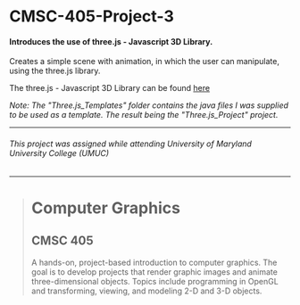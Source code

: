 # CMSC-405-Project-3
#### Introduces the use of three.js - Javascript 3D Library.

Creates a simple scene with animation, in which the user can manipulate, using the three.js library.

The three.js - Javascript 3D Library can be found [here](https://threejs.org/)

_Note: The "Three.js_Templates" folder contains the java files I was supplied to be used as a template. The result being the "Three.js_Project" project._

---
###### This project was assigned while attending University of Maryland University College (UMUC)
---

><h1>Computer Graphics</h1>
><h2>CMSC 405</h2>
><p>A hands-on, project-based introduction to computer graphics. The goal is to develop projects that render graphic images and animate three-dimensional objects. Topics include programming in OpenGL and transforming, viewing, and modeling 2-D and 3-D objects.</p>
